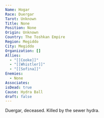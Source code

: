 ```yaml
---
Name: Hogar
Race: Duergar
Tarot: Unknown
Title: None
Position: None
Origin: Unknown
Country: The Toshkan Empire
Region: Megiddo
City: Megiddo
Organization: []
Allies:
  - "[[Cooke]]"
  - "[[Whistler]]"
  - "[[Sofina]]"
Enemies:
  - None
Associates: 
isDead: true
Cause: Hydra Ball
draft: false
---
```

Duergar, deceased. Killed by the sewer hydra.

